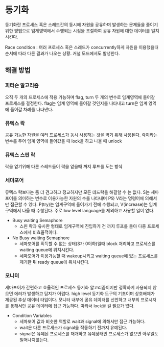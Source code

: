 # 동기화

동기화란 프로세스 혹은 스레드간의 동시에 자원을 공유하며 발생하는 문제들을 줄이기 위한 방법으로 임계영역에서 수행되는 시점을 조절하여 공유 자원에 대한 데이터를 일치시킨다.

Race condition : 여러 프로세스 혹은 스레드가 concurrently하게 자원을 이용했을때 순서에 따라 다른 결과가 나오는 상황. 커널 모드에서도 발생한다.

## 해결 방법

### 피터슨 알고리즘

오직 두 개의 프로세스에 적용 가능하며 flag, turn 두 개의 변수로 임계영역에 들어갈 프로세스를 결정한다.
flag는 임계 영역에 들어갈 것인지를 나타내고 turn은 임계 영역에 들어갈 차례를 나타낸다.

### 뮤텍스 락

공유 가능한 자원을 여러 프로세스가 동시 사용하는 것을 막기 위해 사용된다. 락이라는 변수를 두어 임계 영역에 들어갔을 때 lock을 하고 나올 때 unlock

### 뮤텍스 스핀 락

락을 얻기위해 다른 스레드들이 락을 얻을때 까지 루프를 도는 방식

### 세마포어

뮤텍스 락보다는 좀 더 견고하고 정교하지만 모든 데드락을 해결할 수 는 없다.
S는 세마포어를 의미하는 변수로 이용가능한 자원의 수를 나타내며 P와 V라는 명렁어에 의해서만 접근할 수 있다.
P(try)는 임계구역에 들어가기 전에 수행되고, V(increase)는 임계구역에서 나올 때 수행된다. 주로 low level language를 제외하고 사용할 일이 없다.

- Busy waiting Semaphore
    - 스핀 락과 유사한 형태로 임계구역에 진입하기 전 까지 루프를 돌아 다중 프로세스에서 비효율적이다.
- No Busy waiting Semaphore
    - 세마포어를 획득할 수 없는 상태(S가 0이하)일때 block 처리하고 프로세스를 waiting queue에 위치시킨다.
    - 세마포어가 이용가능할 때 wakeup시키고 waiting queue에 있는 프로세스를 제거한 뒤 ready queue에 위치시킨다.

### 모니터

세마포어가 간편하고 효율적인 프로세스 동기화 알고리즘이지만 정확하게 사용되지 않으면 에러가 발생하고 탐지가 어렵다. high level 동기화 도구의 기초이며 상호배제가 제공된 추상 데이터 타입이다. 모니터 내부에 공유 데이터를 선언하고 내부의 프로시저를 통해서만 공유 데이터에 접근 가능하다. 따라서 lock을 걸 필요가 없다.

- Condition Variables
    - 세마포어 값과 비슷한 역할로 wait과 signal에 의해서만 접근 가능하다.
    - wait은 다른 프로세스가 signal을 작동하기 전까지 유예된다.
    - signal은 유예된 프로세스를 재개하고 유예상태인 프로세스가 없으면 아무일도 일어나지않는다.